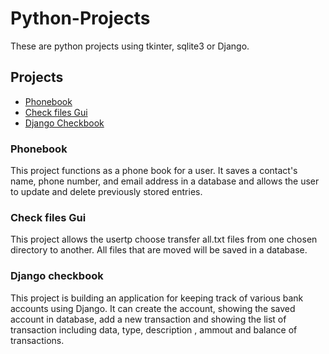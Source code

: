 # Python-Projects

These are python projects using tkinter, sqlite3 or Django.

## Projects
* [Phonebook](https://github.com/seonhwakwon/Python-Projects/tree/main/project_phonebook)
* [Check files Gui](https://github.com/seonhwakwon/Python-Projects/tree/main/File%20Transfer%20Assignment)
* [Django Checkbook](https://github.com/seonhwakwon/Python-Projects/tree/main/Django_checkbook_Project)

### Phonebook
  This project functions as a phone book for a user. It saves a contact's name, phone number, and email address in a database and allows the user to update and delete previously stored entries. 

### Check files Gui
  This project allows the usertp choose transfer all.txt files from one chosen directory to another. All files that are moved will be saved in a database.

### Django checkbook
  This project is building an application for keeping track of various bank accounts using Django. It can create the account, showing the saved account in database, add a new transaction and showing the list of transaction including data, type, description , ammout and balance of transactions.



